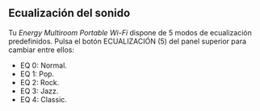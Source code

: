 ## Ecualización del sonido
Tu *Energy Multiroom Portable Wi-Fi* dispone de 5 modos de ecualización predefinidos. Pulsa el botón ECUALIZACIÓN (5) del panel superior para cambiar entre ellos:

* EQ 0: Normal.
* EQ 1: Pop.
* EQ 2: Rock.
* EQ 3: Jazz.
* EQ 4: Classic.



